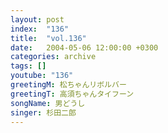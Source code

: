 ```yaml
---
layout: post
index:  "136"
title:  "vol.136"
date:   2004-05-06 12:00:00 +0300
categories: archive
tags: []
youtube: "136"
greetingM: 松ちゃんリボルバー
greetingT: 高須ちゃんタイフーン
songName: 男どうし
singer: 杉田二郎
---
```

